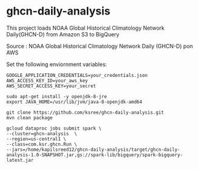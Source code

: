 # ghcn-daily-analysis

This project loads NOAA Global Historical Climatology Network Daily(GHCN-D) from Amazon S3 to BigQuery

Source : NOAA Global Historical Climatology Network Daily (GHCN-D) pon AWS 

Set the following enviornment variables:
```shell script
GOOGLE_APPLICATION_CREDENTIALS=your_credentials.json
AWS_ACCESS_KEY_ID=your_aws_key
AWS_SECRET_ACCESS_KEY=your_secret
```


```shell script
sudo apt-get install -y openjdk-8-jre
export JAVA_HOME=/usr/lib/jvm/java-8-openjdk-amd64

git clone https://github.com/ksree/ghcn-daily-analysis.git
mvn clean package
```

```shell script
gcloud dataproc jobs submit spark \
--cluster=ghcn-analysis  \
--region=us-central1 \
--class=com.ksr.ghcn.Run \
--jars=/home/kapilsreed12/ghcn-daily-analysis/target/ghcn-daily-analysis-1.0-SNAPSHOT.jar,gs://spark-lib/bigquery/spark-bigquery-latest.jar 
```


